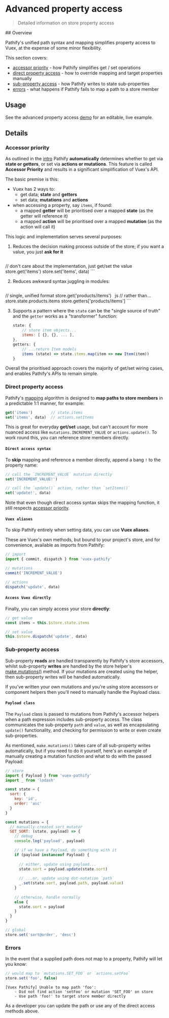 # Advanced property access

> Detailed information on store property access

## Overview

Pathify's unified path syntax and mapping simplifies property access to Vuex, at the expense of some minor flexibility.

This section covers:

- [accessor priority](#accessor-priority) - how Pathify simplifies get / set operations
- [direct property access](#direct-property-access) - how to override mapping and target properties manually
- [sub-property access](#sub-property-access) - how Pathify writes to state sub-properties
- [errors](#errors) - what happens if Pathify fails to map a path to a store member


## Usage

See the advanced property access [demo](https://codesandbox.io/s/github/davestewart/vuex-pathify-demos/tree/master/main?initialpath=api/properties) for an editable, live example.

## Details

### Accessor priority

As outlined in the [intro](/intro/pathify.md) Pathify **automatically** determines whether to get via **state or getters**, or set via **actions or mutations**. This feature is called **Accessor Priority** and results in a significant simplification of Vuex's API.
 
The basic premise is this:

- Vuex has 2 ways to:
    - get data; **state** and **getters**
    - set data; **mutations** and **actions**
- when accessing a property, say `items`, if found:
    - a mapped **getter** will be prioritised over a mapped **state** (as the getter will reference it)
    - a mapped **action** will be prioritised over a mapped **mutation** (as the action will call it) 


This logic and implementation serves several purposes:

1. Reduces the decision making process outside of the store; if you want a value, you just **ask for it**

    ```js
// don't care about the implementation, just get/set the value
store.get('items')
store.set('items', data)
    ```

2. Reduces awkward syntax juggling in modules:

    ```js
// single, unified format
store.get('products/items')
    ```
    ```js
// rather than...
store.state.products.items
store.getters['products/items']
    ```

3. Supports a pattern where the `state` can be the "single source of truth" and the `getter` works as a "transformer" function:

    ```js
    state: {
        // store item objects...
        items: [ {}, {}, ... ],
    },
    getters: {
        // ...return Item models
        items (state) => state.items.map(item => new Item(item))
    }
    ```

Overall the prioritised approach covers the majority of get/set wiring cases, and enables Pathify's APIs to remain simple.



### Direct property access

Pathify's [mapping](/setup/mapping.md) algorithm is designed to **map paths to store members** in a predictable 1:1 manner, for example:

```js
get('items')        // state.items
set('items', data)  // actions.setItems
```

This is great for everyday **get/set** usage, but can't account for more nuanced access like `mutations.INCREMENT_VALUE` or `actions.update()`. To work round this, you can reference store members directly.

#### `Direct access syntax`

To **skip** mapping and reference a member directly, append a bang `!` to the property name:

```js
// call the `INCREMENT_VALUE` mutation directly
set('INCREMENT_VALUE!')
```
```js
// call the `update()` action, rather than `setItems()`
set('update!', data)
```

Note that even though direct access syntax skips the mapping function, it still respects [accessor priority](/api/properties.md#accessor-priority).


#### `Vuex aliases`

To skip Pathify entirely when setting data, you can use **Vuex aliases**.

These are Vuex's own methods, but bound to your project's store, and for convenience, available as imports from Pathify:

```js
// import 
import { commit, dispatch } from 'vuex-pathify'

// mutations
commit('INCREMENT_VALUE')

// actions
dispatch('update', data)
```

#### `Access Vuex directly`

Finally, you can simply access your store **directly**:

```js
// get value
const items = this.$store.state.items

// set value
this.$store.dispatch('update', data)
```
 

### Sub-property access

Sub-property **reads** are handled transparently by Pathify's store accessors, whilst sub-property **writes** are handled by the store helper's [make.mutations()](/api/store.md#make-mutations) method. If your mutations are created using the helper, then sub-property writes will be handled automatically.

If you've written your own mutations and you're using store accessors or component helpers then you'll need to manually handle the Payload class.

#### `Payload class`

The `Payload` class is passed to mutations from Pathify's accessor helpers when a path expression includes sub-property access. The class communicates the sub-property `path` and `value`, as well as encapsulating `update()` functionality, and checking for permission to write or even create sub-properties.

As mentioned, `make.mutations()` takes care of all sub-property writes automatically, but if you need to do it yourself, here's an example of manually creating a mutation function and what to do with the passed Payload:

```js
// store
import { Payload } from 'vuex-pathify'
import _ from 'lodash'

const state = {
  sort: {
    key: 'id',
    order: 'asc'
  }
}

const mutations = {
  // manually-created sort mutator
  SET_SORT: (state, payload) => {
    // debug
    console.log('payload', payload)

    // if we have a Payload, do something with it
    if (payload instanceof Payload) {
      
      // either, update using payload...
      state.sort = payload.update(state.sort)
      
      // ...or, update using dot-notation `path`
      _.set(state.sort, payload.path, payload.value)
    }
    
    // otherwise, handle normally
    else {
      state.sort = payload
    }
  }
}
```
```js
// global
store.set('sort@order', 'desc')
```



### Errors

 In the event that a supplied path does not map to a property, Pathify will let you know:

```js
// would map to `mutations.SET_FOO` or `actions.setFoo`
store.set('foo', false) 
```
```text
[Vuex Pathify] Unable to map path 'foo':
    - Did not find action 'setFoo' or mutation 'SET_FOO' on store
    - Use path 'foo!' to target store member directly
```

As a developer you can update the path or use any of the direct access methods above.